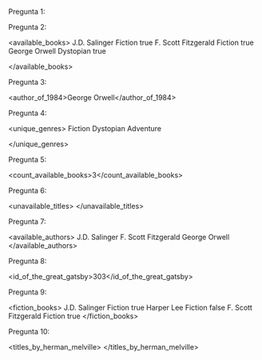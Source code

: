 
  Pregunta 1: 
  
  <titles>
    <title>The Catcher in the Rye</title>
    <title>To Kill a Mockingbird</title>
    <title>The Great Gatsby</title>
    <title>1984</title>
    <title>Moby Dick</title>
  </titles>

  Pregunta 2: 

  <available_books>
    <book id="301">
      <title>The Catcher in the Rye</title>
      <author>J.D. Salinger</author>
      <genre>Fiction</genre>
      <available>true</available>
    </book>
    <book id="303">
      <title>The Great Gatsby</title>
      <author>F. Scott Fitzgerald</author>
      <genre>Fiction</genre>
      <available>true</available>
    </book>
    <book id="304">
      <title>1984</title>
      <author>George Orwell</author>
      <genre>Dystopian</genre>
      <available>true</available>
    </book>
    
  </available_books>

  Pregunta 3: 

  <author_of_1984>George Orwell</author_of_1984>

   Pregunta 4: 
   
  <unique_genres>
    <genre>Fiction</genre>
    <genre>Dystopian</genre>
    <genre>Adventure</genre>

  </unique_genres>
  
   Pregunta 5: 

  <count_available_books>3</count_available_books>

  Pregunta 6: 
  
  <unavailable_titles>
    <title>To Kill a Mockingbird</title>
    <title>Moby Dick</title>
  </unavailable_titles>

  Pregunta 7:
  
  <available_authors>
    <author>J.D. Salinger</author>
    <author>F. Scott Fitzgerald</author>
    <author>George Orwell</author>
  </available_authors>

Pregunta 8: 

  <id_of_the_great_gatsby>303</id_of_the_great_gatsby>

  Pregunta 9:
  
  <fiction_books>
    <book id="301">
      <title>The Catcher in the Rye</title>
      <author>J.D. Salinger</author>
      <genre>Fiction</genre>
      <available>true</available>
    </book>
    <book id="302">
      <title>To Kill a Mockingbird</title>
      <author>Harper Lee</author>
      <genre>Fiction</genre>
      <available>false</available>
    </book>
    <book id="303">
      <title>The Great Gatsby</title>
      <author>F. Scott Fitzgerald</author>
      <genre>Fiction</genre>
      <available>true</available>
    </book>
  </fiction_books>

  Pregunta 10:
  
  <titles_by_herman_melville>
    <title>Moby Dick</title>
  </titles_by_herman_melville>
